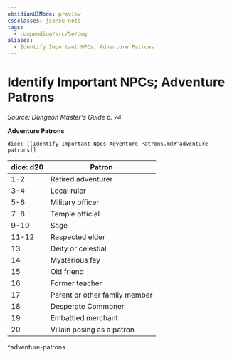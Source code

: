 ```yaml
---
obsidianUIMode: preview
cssclasses: json5e-note
tags:
  - compendium/src/5e/dmg
aliases:
  - Identify Important NPCs; Adventure Patrons
---
```

# Identify Important NPCs; Adventure Patrons
*Source: Dungeon Master's Guide p. 74* 

**Adventure Patrons**

`dice: [[Identify Important Npcs Adventure Patrons.md#^adventure-patrons]]`

| dice: d20 | Patron |
|-----------|--------|
| 1-2 | Retired adventurer |
| 3-4 | Local ruler |
| 5-6 | Military officer |
| 7-8 | Temple official |
| 9-10 | Sage |
| 11-12 | Respected elder |
| 13 | Deity or celestial |
| 14 | Mysterious fey |
| 15 | Old friend |
| 16 | Former teacher |
| 17 | Parent or other family member |
| 18 | Desperate Commoner |
| 19 | Embattled merchant |
| 20 | Villain posing as a patron |
^adventure-patrons
